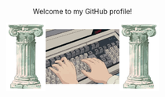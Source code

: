<p style="text-align: center;" align="center">Welcome to my GitHub profile!</p>
<div style="display: flex; justify-content: center; align-items: center;  " align="center">
    <img src="./img/rock.png" alt="rock" width="80"/>
    <img src="./img/keyboard.gif" alt="keyboard" width="150" margin-botton="50"/>
    <img src="./img/rock.png" alt="rock" width="80"/>
</div>
